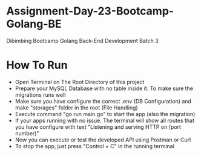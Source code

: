 # Assignment-Day-23-Bootcamp-Golang-BE
Dibimbing Bootcamp Golang Back-End Development Batch 3

# How To Run 
- Open Terminal on The Root Directory of this project
- Prepare your MySQL Database with no table inside it. To make sure the migrations runs well
- Make sure you have configure the correct .env (DB Configuration) and make "storages" folder in the root (File Handling)
- Execute command "go run main.go" to start the app (also the migration)
- If your apps running with no issue. The terminal will show all routes that you have configure with text "Listening and serving HTTP on (port number)"
- Now you can execute or test the developed API using Postman or Curl
- To stop the app, just press "Control + C" in the running terminal
